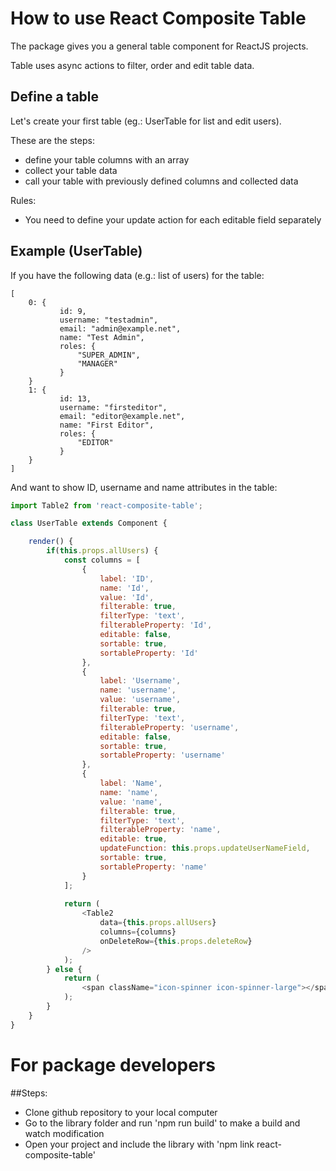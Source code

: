 # How to use React Composite Table

The package gives you a general table component for ReactJS projects.

Table uses async actions to filter, order and edit table data.

## Define a table

Let's create your first table (eg.: UserTable for list and edit users).

These are the steps:
- define your table columns with an array
- collect your table data
- call your table with previously defined columns and collected data

Rules:
- You need to define your update action for each editable field separately

## Example (UserTable)

If you have the following data (e.g.: list of users) for the table:

```
[
    0: {
           id: 9,
           username: "testadmin",
           email: "admin@example.net",
           name: "Test Admin",
           roles: {
               "SUPER_ADMIN",
               "MANAGER"
           }
    }
    1: {
           id: 13,
           username: "firsteditor",
           email: "editor@example.net",
           name: "First Editor",
           roles: {
               "EDITOR"
           }
    }
]

```

And want to show ID, username and name attributes in the table:

```javascript
import Table2 from 'react-composite-table';

class UserTable extends Component {

    render() {
        if(this.props.allUsers) {
            const columns = [
                {
                    label: 'ID',
                    name: 'Id',
                    value: 'Id',
                    filterable: true,
                    filterType: 'text',
                    filterableProperty: 'Id',
                    editable: false,
                    sortable: true,
                    sortableProperty: 'Id'
                },
                {
                    label: 'Username',
                    name: 'username',
                    value: 'username',
                    filterable: true,
                    filterType: 'text',
                    filterableProperty: 'username',
                    editable: false,
                    sortable: true,
                    sortableProperty: 'username'
                },
                {
                    label: 'Name',
                    name: 'name',
                    value: 'name',
                    filterable: true,
                    filterType: 'text',
                    filterableProperty: 'name',
                    editable: true,
                    updateFunction: this.props.updateUserNameField,
                    sortable: true,
                    sortableProperty: 'name'
                }
            ];
            
            return (
                <Table2
                    data={this.props.allUsers}
                    columns={columns}
                    onDeleteRow={this.props.deleteRow}
                />
            );
        } else {
            return (
                <span className="icon-spinner icon-spinner-large"></span>
            );
        }
    }
}
```

# For package developers

##Steps:
- Clone github repository to your local computer
- Go to the library folder and run 'npm run build' to make a build and watch modification
- Open your project and include the library with 'npm link react-composite-table' 